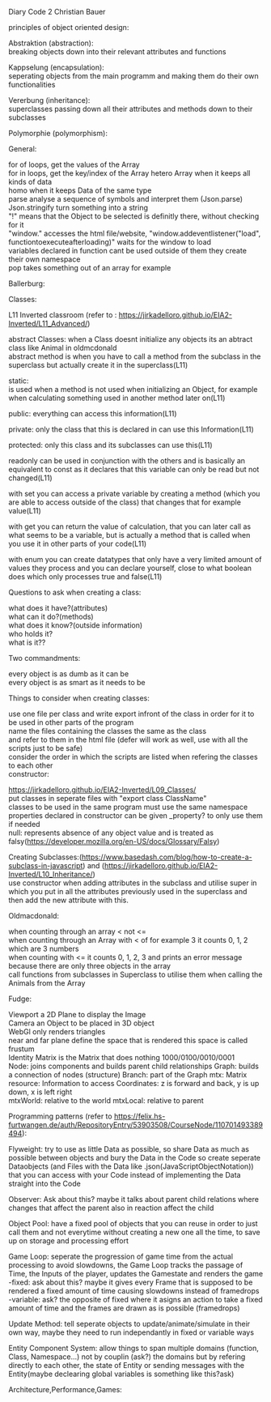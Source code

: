Diary Code 2 Christian Bauer  

principles of object oriented design: 

Abstraktion (abstraction):  
breaking objects down into their relevant attributes and functions  

Kappselung (encapsulation):  
seperating objects from the main programm and making them do their own functionalities  

Vererbung (inheritance):  
superclasses passing down all their attributes and methods down to their subclasses  

Polymorphie (polymorphism):  



General:

for of loops, get the values of the Array  
for in loops, get the key/index of the Array 
hetero Array when it keeps all kinds of data  
homo when it keeps Data of the same type  
parse analyse a sequence of symbols and interpret them (Json.parse)
Json.stringify turn something into a string  
"!" means that the Object to be selected is definitly there, without checking for it  
"window." accesses the html file/website, "window.addeventlistener("load", functiontoexecuteafterloading)" waits for the window to load  
variables declared in function cant be used outside of them they create their own namespace  
pop takes something out of an array for example  



Ballerburg:  

Classes:  

L11 Inverted classroom (refer to : https://jirkadelloro.github.io/EIA2-Inverted/L11_Advanced/)

abstract Classes:
when a Class doesnt initialize any objects its an abtract class like Animal in oldmcdonald  
abstract method is when you have to call a method from the subclass in the superclass but actually create it in the superclass(L11)  

static:  
is used when a method is not used when initializing an Object, for example when calculating something used in another method later on(L11)  

public: everything can access this information(L11)  

private: only the class that this is declared in can use this Information(L11)  

protected: only this class and its subclasses can use this(L11)  

readonly can be used in conjunction with the others and is basically an equivalent to const as it declares that this variable can only be read but not changed(L11)  

with set you can access a private variable by creating a method (which you are able to access outside of the class) that changes that for example value(L11) 

with get you can return the value of calculation, that you can later call as what seems to be a variable, but is actually a method that is called when you use it in other parts of your code(L11) 

with enum you can create datatypes that only have a very limited amount of values they process and you can declare yourself, close to what boolean does which only processes true and false(L11)  



Questions to ask when creating a class:  

what does it have?(attributes)  
what can it do?(methods)  
what does it know?(outside information)  
who holds it?  
what is it??  

Two commandments:  

every object is as dumb as it can be  
every object is as smart as it needs to be  

Things to consider when creating classes:  

use one file per class and write export infront of the class in order for it to be used in other parts of the program  
name the files containing the classes the same as the class  
and refer to them in the html file (defer will work as well, use with all the scripts just to be safe)  
consider the order in which the scripts are listed when refering the classes to each other  
constructor:  




https://jirkadelloro.github.io/EIA2-Inverted/L09_Classes/  
put classes in seperate files with "export class ClassName"  
classes to be used in the same program must use the same namespace
properties declared in constructor can be given _property? to only use them if needed  
null: represents absence of any object value and is treated as falsy(https://developer.mozilla.org/en-US/docs/Glossary/Falsy)

Creating Subclasses:(https://www.basedash.com/blog/how-to-create-a-subclass-in-javascript) and (https://jirkadelloro.github.io/EIA2-Inverted/L10_Inheritance/)  
use constructor when adding attributes in the subclass and utilise super in which you put in all the attributes previously used in the superclass and then add the new attribute with this.

Oldmacdonald:

when counting through an array < not <=  
when counting through an Array with < of for example 3 it counts 0, 1, 2 which are 3 numbers   
when counting with <= it counts 0, 1, 2, 3 and prints an error message because there are only three objects in the array  
call functions from subclasses in Superclass to utilise them when calling the Animals from the Array  

Fudge:  

Viewport a 2D Plane to display the Image  
Camera an Object to be placed in 3D object  
WebGl only renders triangles  
near and far plane define the space that is rendered this space is called frustum  
Identity Matrix is the Matrix that does nothing 1000/0100/0010/0001  
Node: joins components and builds parent child relationships
Graph: builds a connection of nodes (structure)
Branch: part of the Graph
mtx: Matrix
resource: Information to access 
Coordinates: z is forward and back, y is up down, x is left right  
mtxWorld: relative to the world
mtxLocal: relative to parent

Programming patterns (refer to https://felix.hs-furtwangen.de/auth/RepositoryEntry/53903508/CourseNode/110701493389494):

Flyweight: try to use as little Data as possible, so share Data as much as possible between objects and bury the Data in the Code so create seperate Dataobjects (and Files with the Data like .json(JavaScriptObjectNotation)) that you can access with your Code instead of implementing the Data straight into the Code  

Observer: Ask about this? maybe it talks about parent child relations where changes that affect the parent also in reaction affect the child  

Object Pool: have a fixed pool of objects that you can reuse in order to just call them and not everytime without creating a new one all the time, to save up on storage and processing effort

Game Loop: seperate the progression of game time from the actual processing to avoid slowdowns, the Game Loop tracks the passage of Time, the Inputs of the player, updates the Gamestate and renders the game   
-fixed: ask about this? maybe it gives every Frame that is supposed to be rendered a fixed amount of time causing slowdowns instead of framedrops  
-variable: ask? the opposite of fixed where it asigns an action to take a fixed amount of time and the frames are drawn as is possible (framedrops)  

Update Method: tell seperate objects to update/animate/simulate in their own way, maybe they need to run independantly in fixed or variable ways  

Entity Component System: allow things to span multiple domains (function, Class, Namespace...) not by couplin (ask?) the domains but by refering directly to each other, the state of Entity or sending messages with the Entity(maybe declearing global variables is something like this?ask)

Architecture,Performance,Games:  






